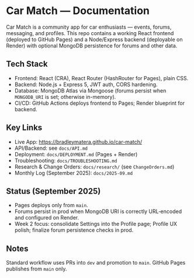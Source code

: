 # Car Match — Documentation

Car Match is a community app for car enthusiasts — events, forums, messaging, and profiles. This repo contains a working React frontend (deployed to GitHub Pages) and a Node/Express backend (deployable on Render) with optional MongoDB persistence for forums and other data.

## Tech Stack

- Frontend: React (CRA), React Router (HashRouter for Pages), plain CSS.
- Backend: Node.js + Express 5, JWT auth, CORS hardening.
- Database: MongoDB Atlas via Mongoose (forums persist when `MONGODB_URI` is set; otherwise in-memory).
- CI/CD: GitHub Actions deploys frontend to Pages; Render blueprint for backend.

## Key Links

- Live App: https://bradleymatera.github.io/car-match/
- API/Backend: see `docs/API.md`
- Deployment: `docs/DEPLOYMENT.md` (Pages + Render)
- Troubleshooting: `docs/TROUBLESHOOTING.md`
- Research & Change Orders: `docs/research/` (see `ChangeOrders.md`)
- Monthly Log (September 2025): `docs/2025-09.md`

## Status (September 2025)

- Pages deploys only from `main`.
- Forums persist in prod when MongoDB URI is correctly URL‑encoded and configured on Render.
- Week 2 focus: consolidate Settings into the Profile page; Profile UX polish; finalize forum persistence checks in prod.

## Notes

Standard workflow uses PRs into `dev` and promotion to `main`. GitHub Pages publishes from `main` only.
